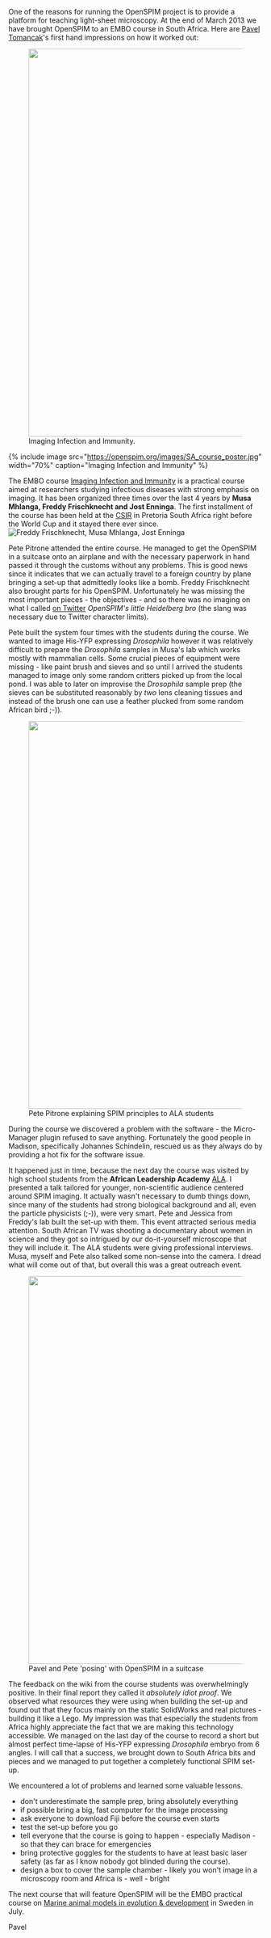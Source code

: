 ---
---
One of the reasons for running the OpenSPIM project is to provide a platform for teaching light-sheet microscopy. At the end of March 2013 we have brought OpenSPIM to an EMBO course in South Africa. Here are [Pavel Tomancak](https://www.mpi-cbg.de/research/research-groups/pavel-tomancak.html)'s first hand impressions on how it worked out:


<figure>
  <img src="https://openspim.org/images/SA_course_poster.jpg" width="768">
<figcaption>Imaging Infection and Immunity.</figcaption>
</figure>  

{% include image src="https://openspim.org/images/SA_course_poster.jpg" width="70%" caption="Imaging Infection and Immunity" %}

The EMBO course [Imaging Infection and Immunity](https://microscopy.synbio.scientific-solution.com/) is a practical course aimed at researchers studying infectious diseases with strong emphasis on imaging. It has been organized three times over the last 4 years by **Musa Mhlanga, Freddy Frischknecht and Jost Enninga**. The first installment of the course has been held at the [CSIR](https://www.csir.co.za/) in Pretoria South Africa right before the World Cup and it stayed there ever since. ![Freddy Frischknecht, Musa Mhlanga, Jost Enninga](Freddy_Musa_Jost.jpg "Freddy Frischknecht, Musa Mhlanga, Jost Enninga")

Pete Pitrone attended the entire course. He managed to get the OpenSPIM in a suitcase onto an airplane and with the necessary paperwork in hand passed it through the customs without any problems. This is good news since it indicates that we can actually travel to a foreign country by plane bringing a set-up that admittedly looks like a bomb. Freddy Frischknecht also brought parts for his OpenSPIM. Unfortunately he was missing the most important pieces - the objectives - and so there was no imaging on what I called [on Twitter](https://twitter.com/PavelTomancak) *OpenSPIM's little Heidelberg bro* (the slang was necessary due to
Twitter character limits).

Pete built the system four times with the students during the course. We wanted to image His-YFP expressing *Drosophila* however it was relatively difficult to prepare the *Drosophila* samples in Musa's lab which works mostly with mammalian cells. Some crucial pieces of equipment were missing - like paint brush and sieves and so until I arrived the students managed to image only some random critters picked up from the local pond. I was able to later on improvise the *Drosophila* sample prep (the sieves can be substituted reasonably by *two* lens cleaning tissues and instead of the brush one can use a feather plucked from some random African bird ;-)).

<figure>
  <img src="https://openspim.org/images/Pete_ALA.jpg" width="768">
<figcaption>Pete Pitrone explaining SPIM principles to ALA students</figcaption>
</figure>  

During the course we discovered a problem with the software - the Micro-Manager plugin refused to save anything. Fortunately the good people in Madison, specifically Johannes Schindelin, rescued us as they always do by providing a hot fix for the software issue.

It happened just in time, because the next day the course was visited by high school students from the **African Leadership Academy** [ALA](https://www.africanleadershipacademy.org/). I presented a talk tailored for younger, non-scientific audience centered around SPIM imaging. It actually wasn't necessary to dumb things down, since many of the students had strong biological background and all, even the particle physicists (;-)), were very smart. Pete and Jessica from Freddy's lab built the set-up with them. This event attracted serious media attention. South African TV was shooting a documentary about women in science and they got so intrigued by our do-it-yourself microscope that they will include it. The ALA students were giving professional interviews. Musa, myself and Pete also talked some non-sense into the camera. I dread what will come out of that, but overall this was a great outreach event.

<figure>
  <img src="https://openspim.org/images/avel_Pete_OpenSPIM.jpg" width="768">
<figcaption>Pavel and Pete 'posing' with OpenSPIM in a suitcase</figcaption>
</figure>  

The feedback on the wiki from the course students was overwhelmingly positive. In their final report they called it *absolutely idiot proof*. We observed what resources they were using when building the set-up and found out that they focus mainly on the static SolidWorks and real pictures - building it like a Lego. My impression was that especially the students from Africa highly appreciate the fact that we are making this technology accessible. We managed on the last day of the course to record a short but almost perfect time-lapse of His-YFP expressing *Drosophila* embryo from 6 angles. I will call that a success, we brought down to South Africa bits and pieces and we managed to put together a completely functional SPIM set-up.

We encountered a lot of problems and learned some valuable lessons.

  - don't underestimate the sample prep, bring absolutely everything
  - if possible bring a big, fast computer for the image processing
  - ask everyone to download Fiji before the course even starts
  - test the set-up before you go
  - tell everyone that the course is going to happen - especially Madison - so that they can brace for emergencies
  - bring protective goggles for the students to have at least basic laser safety (as far as I know nobody got blinded during the course).
  - design a box to cover the sample chamber - likely you won't image in a microscopy room and Africa is - well - bright

The next course that will feature OpenSPIM will be the EMBO practical course on [Marine animal models in evolution & development](https://events.embo.org/13-marine-devo/index.html) in Sweden in July.

Pavel
